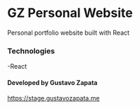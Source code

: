 # GZ Personal Website

Personal portfolio website built with React

### Technologies

-React

#### Developed by Gustavo Zapata

https://stage.gustavozapata.me
